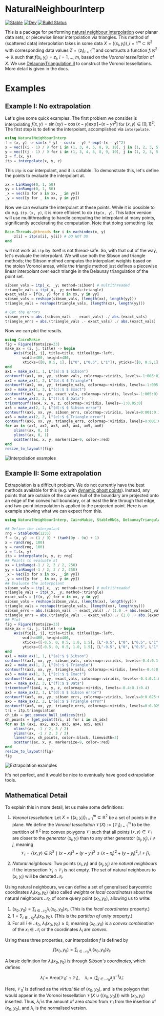 # NaturalNeighbourInterp

[![Stable](https://img.shields.io/badge/docs-stable-blue.svg)](https://DanielVandH.github.io/NaturalNeighbourInterp.jl/stable/)
[![Dev](https://img.shields.io/badge/docs-dev-blue.svg)](https://DanielVandH.github.io/NaturalNeighbourInterp.jl/dev/)
[![Build Status](https://github.com/DanielVandH/NaturalNeighbourInterp.jl/actions/workflows/CI.yml/badge.svg?branch=main)](https://github.com/DanielVandH/NaturalNeighbourInterp.jl/actions/workflows/CI.yml?query=branch%3Amain)

This is a package for performing [natural neighbour interpolation](https://en.wikipedia.org/wiki/Natural_neighbor_interpolation) over planar data sets, or piecewise linear interpolation via triangles. This method of (scattered data) interpolation takes in some data $X = ((x_i,y_i))\_{i=1}^m \subset \mathbb R^2$ with corresponding data values $Z = (z_i)_{i=1}^m$ and constructs a function $f \colon \mathbb R^2 \to \mathbb R$ such that $f(x_i, y_i) = z_i$, $i=1,\ldots,m$, based on the _Voronoi tessellation_ of $X$. We use [DelaunayTriangulation.jl](https://github.com/DanielVandH/DelaunayTriangulation.jl) to construct the Voronoi tessellations. More detail is given in the docs.

# Examples

## Example I: No extrapolation

Let's give some quick examples. The first problem we consider is interpolating $f(x, y) = \sin(xy) - \cos(x-y)\exp[-(x-y)^2]$ for $(x, y) \in [0, 1]^2$. The first step is to define the interpolant, accomplished via `interpolate`.

```julia
using NaturalNeighbourInterp
f = (x, y) -> sin(x * y) - cos(x - y) * exp(-(x - y)^2)
x = vec([(i - 1) / 9 for i in (1, 3, 4, 5, 8, 9, 10), j in (1, 2, 3, 5, 6, 7, 9, 10)])
y = vec([(j - 1) / 9 for i in (1, 3, 4, 5, 8, 9, 10), j in (1, 2, 3, 5, 6, 7, 9, 10)])
z = f.(x, y)
itp = interpolate(x, y, z)
```

This `itp` is our interpolant, and it is callable. To demonstrate this, let's define the points to evaluate the interpolant at.

```julia
xx = LinRange(0, 1, 50)
yy = LinRange(0, 1, 50)
_x = vec([x for x in xx, _ in yy])
_y = vec([y for _ in xx, y in yy])
```

Now we can evaluate the interpolant at these points. While it is possible to do e.g. `itp.(x, y)`, it is more efficient to do `itp(x, y)`. This latter version will use multithreading to handle computing the interpolant at many points, significantly accelerating the computation. Note that doing something like

```julia
Base.Threads.@threads for i in eachindex(x, y)
    z[i] = itp(x[i], y[i]) # DO NOT DO
end
```

will not work as `itp` by itself is not thread-safe. So, with that out of the way, let's evaluate the interpolant. We will use both the Sibson and triangle methods; the Sibson method computes the interpolant weights based on the stolen Voronoi areas, while the triangle method just defines a piecewise linear interpolant over each triangle in the Delaunay triangulation of the point set.

```julia
sibson_vals = itp(_x, _y; method=:sibson) # multithreaded
triangle_vals = itp(_x, _y; method=:triangle)
exact_vals = [f(x, y) for x in xx, y in yy]
sibson_vals = reshape(sibson_vals, (length(xx), length(yy)))
triangle_vals = reshape(triangle_vals, (length(xx), length(yy)))

# Get the errors 
sibson_errs = abs.(sibson_vals .- exact_vals) ./ abs.(exact_vals)
triangle_errs = abs.(triangle_vals .- exact_vals) ./ abs.(exact_vals)
```

Now we can plot the results.

```julia
using CairoMakie
fig = Figure(fontsize=33)
make_ax = (i, j, title) -> begin
    Axis(fig[i, j], title=title, titlealign=:left,
        width=400, height=400,
        xticks=([0, 0.5, 1], [L"0", L"0.5", L"1"]), yticks=([0, 0.5,1], [L"0", L"0.5", L"1"]))
end
ax1 = make_ax(1, 1, L"(a):$ $ Sibson")
contourf!(ax1, xx, yy, sibson_vals, colormap=:viridis, levels=-1:005:0)
ax2 = make_ax(1, 2, L"(b):$ $ Triangle")
contourf!(ax2, xx, yy, triangle_vals, colormap=:viridis, levels=-1:005:0)
ax3 = make_ax(1, 3, L"(c):$ $ Exact")
contourf!(ax3, xx, yy, exact_vals, colormap=:viridis, levels=-1:005:0)
ax4 = make_ax(2, 3, L"(f):$ $ Data")
tricontourf!(ax4, x, y, z, colormap=:viridis, levels=-1:0.05:0)
ax5 = make_ax(2, 1, L"(d):$ $ Sibson error")
contourf!(ax5, xx, yy, sibson_errs, colormap=:viridis, levels=0:001:0.1)
ax6 = make_ax(2, 2, L"(e):$ $ Triangle error")
contourf!(ax6, xx, yy, triangle_errs, colormap=:viridis, levels=0:001:0.1)
for ax in (ax1, ax2, ax3, ax3, ax4, ax5, ax6)
    xlims!(ax, 0, 1)
    ylims!(ax, 0, 1)
    scatter!(ax, x, y, markersize=9, color=:red)
end
resize_to_layout!(fig)
```

![Interpolation examples](https://github.com/DanielVandH/NaturalNeighbourInterp.jl/blob/5fabee4777d18117bafe1a55b08ad93994fc1b5a/test/figures/example_1.png)


## Example II: Some extrapolation 

Extrapolation is a difficult problem. We do not currently have the best methods available for this (e.g. with [dynamic ghost points](https://doi.org/10.1016/j.cad.2008.08.007)). Instead, any points that are outside of the convex hull of the boundary are projected onto an edge of the convex hull boundary, or at least the line through that edge, and two-point interpolation is applied to the projected point. Here is an example showing what we can expect from this.

```julia
using NaturalNeighbourInterp, CairoMakie, StableRNGs, DelaunayTriangulation 

## Define the interpolant 
rng = StableRNG(1235)
f = (x, y) -> (1 / 9) * (tanh(9y - 9x) + 1)
x = rand(rng, 100)
y = rand(rng, 100)
z = f.(x, y)
itp = interpolate(x, y, z; rng)
## Points to evaluate at 
xx = LinRange(-1 / 2, 3 / 2, 250)
yy = LinRange(-1 / 2, 3 / 2, 250)
_x = vec([x for x in xx, _ in yy])
_y = vec([y for _ in xx, y in yy])
## Evaluate the interpolant
sibson_vals = itp(_x, _y; method=:sibson) # multithreaded
triangle_vals = itp(_x, _y; method=:triangle)
exact_vals = [f(x, y) for x in xx, y in yy]
sibson_vals = reshape(sibson_vals, (length(xx), length(yy)))
triangle_vals = reshape(triangle_vals, (length(xx), length(yy)))
sibson_errs = abs.(sibson_vals .- exact_vals) ./ (1.0 .+ abs.(exact_vals))
triangle_errs = abs.(triangle_vals .- exact_vals) ./ (1.0 .+ abs.(exact_vals))
## Plot 
fig = Figure(fontsize=33)
make_ax = (i, j, title) -> begin
    Axis(fig[i, j], title=title, titlealign=:left,
        width=400, height=400,
        xticks=([-0.5, 0, 0.5, 1.0, 1.5], [L"-0.5", L"0", L"0.5", L"1", L"1.5"]),
        yticks=([-0.5, 0, 0.5, 1.0, 1.5], [L"-0.5", L"0", L"0.5", L"1", L"1.5"]))
end
ax1 = make_ax(1, 1, L"(a):$ $ Sibson")
contourf!(ax1, xx, yy, sibson_vals, colormap=:viridis, levels=-0.4:0.1:0.4)
ax2 = make_ax(1, 2, L"(b):$ $ Triangle")
contourf!(ax2, xx, yy, triangle_vals, colormap=:viridis, levels=-0.4:0.1:0.4)
ax3 = make_ax(1, 3, L"(c):$ $ Exact")
contourf!(ax3, xx, yy, exact_vals, colormap=:viridis, levels=-0.4:0.1:0.4)
ax4 = make_ax(2, 3, L"(f):$ $ Data")
tricontourf!(ax4, x, y, z, colormap=:viridis, levels=-0.4:0.1:0.4)
ax5 = make_ax(2, 1, L"(d):$ $ Sibson error")
contourf!(ax5, xx, yy, sibson_errs, colormap=:viridis, levels=0:0.025:0.5)
ax6 = make_ax(2, 2, L"(e):$ $ Triangle error")
contourf!(ax6, xx, yy, triangle_errs, colormap=:viridis, levels=0:0.025:0.5)
tri = itp.triangulation
ch_idx = get_convex_hull_indices(tri)
ch_points = [get_point(tri, i) for i in ch_idx]
for ax in (ax1, ax2, ax3, ax3, ax4, ax5, ax6)
    xlims!(ax, -1 / 2, 3 / 2)
    ylims!(ax, -1 / 2, 3 / 2)
    lines!(ax, ch_points, color=:black, linewidth=3)
    scatter!(ax, x, y, markersize=9, color=:red)
end
resize_to_layout!(fig)
fig
```

![Extrapolation examples](https://github.com/DanielVandH/NaturalNeighbourInterp.jl/blob/8f14a26d6726b78648261bbf12a4457de7d2cc0a/test/figures/example_2.png)

It's not perfect, and it would be nice to eventually have good extrapolation tools. 

## Mathematical Detail

To explain this in more detail, let us make some definitions:

1. _Voronoi tessellation_: Let $X = \{(x_i, y_i)\}_{i=1}^m \subseteq \mathbb R^2$ be a set of points in the plane. We define the _Voronoi tessellation_ $\mathcal V(X) := \{\mathcal V_i\}_{i=1}^m$ to be the partition of $\mathbb R^2$ into convex polygons $\mathcal V_i$ such that all points $(x, y) \in \mathcal V_i$ are closer to the _generator_ $(x_i, y_i)$ than to any other generator $(x_j, y_j)$, $i \neq j$, meaning
$$
\mathcal V_i = \{(x, y) \in \mathbb R^2 \mid (x - x_i)^2 + (y - y_i)^2 \leq (x - x_j)^2 + (y - y_j)^2, i \neq j\},
$$

2. _Natural neighbours_: Two points $(x_i, y_i)$ and $(x_j, y_j)$ are _natural neighbours_ if the intersection $\mathcal V_i \cap \mathcal V_j$ is not empty. The set of natural neighbours to $(x_i, y_i)$ will be denoted $\mathcal N_i$.

Using natural neighbours, we can define a set of generalised barycentric coordinates $\lambda_i(x_0, y_0)$ (also called _weights_ or _local coordinates_) about the natural neighbours $\mathcal N_0$ of some query point $(x_0, y_0)$, allowing us to write:

1. $(x_0, y_0) = \sum_{i \in \mathcal N_0} \lambda_i(x_0, y_0)x_i$. (This is the _local coordinates_ property.)
2. $1 = \sum_{i \in \mathcal N_0} \lambda_i(x_0, y_0)$. (This is the _partition of unity_ property.)
3. For all $i \in \mathcal N_0$, $\lambda_i(x_0, y_0) \geq 0$, meaning $(x_0, y_0)$ is a _convex combination_ of the $x_i \in \mathcal N_i$ or the coordinates $\lambda_i$ are _convex_.

Using these three properties, our interpolation $f$ is defined by 

$$
f(x_0, y_0) = \sum_{i \in \mathcal N_0} \lambda_i(x_0, y_0)z_i.
$$

A basic definition for $\lambda_i(x_0, y_0)$ is through _Sibson's coordinates_, which defines 

$$
\hat\lambda_i = \text{Area}(\mathcal V_0' \cap \mathcal V_i), \quad \lambda_i = \left(\sum_{j \in \mathcal N_0} \hat\lambda_j\right)^{-1}\hat\lambda_i.
$$

Here, $\mathcal V_0'$ is defined as the _virtual tile_ of $(x_0, y_0)$, and is the polygon that would appear in the Voronoi tessellation $\mathcal V(X \cup \{(x_0, y_0)\})$ with $(x_0, y_0)$ inserted. Thus, $\hat\lambda_i$ is the amount of area _stolen_ from $\mathcal V_i$ from the insertion of $(x_0, y_0)$, and $\lambda_i$ is the normalised version.